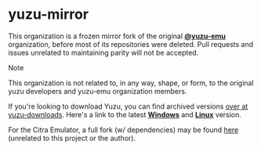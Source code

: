 # yuzu-mirror
This organization is a frozen mirror fork of the original [**@yuzu-emu**](https://github.com/yuzu-emu) organization, before most of its repositories were deleted. Pull requests and issues unrelated to maintaining parity will not be accepted.

> [!NOTE]
> This organization is not related to, in any way, shape, or form, to the original yuzu developers and yuzu-emu organization members.

If you're looking to download Yuzu, you can find archived versions [over at yuzu-downloads](https://github.com/yuzu-mirror/yuzu-downloads). Here's a link to the latest [**Windows**](https://github.com/yuzu-mirror/yuzu-downloads/raw/main/Mainline%20Build%20-%207ffac53c9%20(2024-03-03)/yuzu-windows-msvc-20240303-7ffac53c9.zip) and [**Linux**](https://github.com/yuzu-mirror/yuzu-downloads/raw/main/Mainline%20Build%20-%207ffac53c9%20(2024-03-03)/yuzu-mainline-20240303-7ffac53c9.AppImage) version.

For the Citra Emulator, a full fork (w/ dependencies) may be found [here](https://github.com/PabloMK7/citra) (unrelated to this project or the author).
